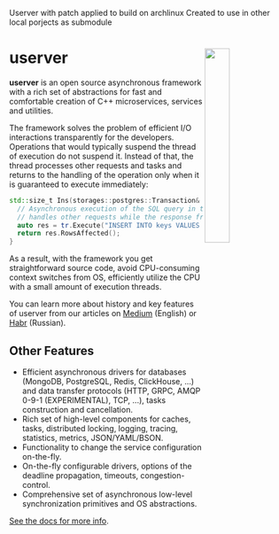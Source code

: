 Userver with patch applied to build on archlinux
Created to use in other local porjects as submodule

# userver <img src="./scripts/docs/logo.svg" align='right' width="30%">

**userver** is an open source asynchronous framework with a rich set of abstractions
for fast and comfortable creation of C++ microservices, services and utilities.

The framework solves the problem of efficient I/O interactions transparently for
the developers. Operations that would typically suspend the thread of
execution do not suspend it. Instead of that, the thread processes other
requests and tasks and returns to the handling of the operation only when it is
guaranteed to execute immediately: 

```cpp
std::size_t Ins(storages::postgres::Transaction& tr, std::string_view key) {
  // Asynchronous execution of the SQL query in transaction. Current thread
  // handles other requests while the response from the DB is being received:
  auto res = tr.Execute("INSERT INTO keys VALUES ($1)", key);
  return res.RowsAffected();
}
```

As a result, with the framework you get straightforward source code,
avoid CPU-consuming context switches from OS, efficiently
utilize the CPU with a small amount of execution threads.


You can learn more about history and key features of userver from our articles 
on [Medium](https://medium.com/p/d5d9c4204dc2) (English) 
or [Habr](https://habr.com/post/674902) (Russian).

## Other Features

* Efficient asynchronous drivers for databases (MongoDB, PostgreSQL, Redis, ClickHouse, ...)
  and data transfer protocols (HTTP, GRPC, AMQP 0-9-1 (EXPERIMENTAL), TCP, ...), tasks construction and
  cancellation.
* Rich set of high-level components for caches, tasks, distributed locking,
  logging, tracing, statistics, metrics, JSON/YAML/BSON.
* Functionality to change the service configuration on-the-fly.
* On-the-fly configurable drivers, options of the deadline propagation,
  timeouts, congestion-control.
* Comprehensive set of asynchronous low-level synchronization primitives and
  OS abstractions. 


[See the docs for more info](https://userver.tech/d6/d2f/md_en_index.html).
